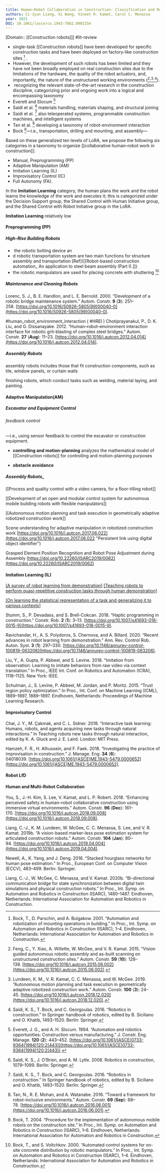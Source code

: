 ```yaml
---
title: Human–Robot Collaboration in Construction: Classification and Research Trends
authors: Ci-Jyun Liang, Xi Wang, Vineet R. Kamat, Carol C. Menassa
year: 2021
DOI: 10.1061/(asce)co.1943-7862.0002154
---
```

[Domain:: [[Construction robots]]]
#lit-review 

- single-task [[Construction robots]] have been developed for specific construction tasks and have been deployed on factory-like construction sites [^1] . 
- However, the development of such robots has been limited and they have not been broadly employed on real construction sites due to the limitations of the hardware, the quality of the robot actuators, and, importantly, the nature of the unstructured working environments ([^2];[^3];[^4]).
-  recognizing the relevant state-of-the-art research in the construction discipline, categorizing prior and ongoing work into a logical and encompassing taxonomy
- Everett and Slocum [^5]
- Saidi et al. [^6]   materials handling, materials shaping, and structural joining
- Saidi et al. [^7] also teleoperated systems, programmable construction machines, and intelligent systems
- Tan et al. [^8] developing a taxonomy of robot-environment interaction
- Bock [^9]—i.e., transportation, drilling and mounting, and assembly—

Based on these generalized ten levels of LoRA, we propose the following six categories in a taxonomy to organize [[collaborative human–robot work in construction]]: 
- Manual, Preprogramming (PP)
-  Adaptive Manipulation (AM)
-  Imitation Learning (IL)
-  Improvisatory Control (IC)
- Full Autonomy (FA).

In the **Imitation Learning** category, the human plans the work and the robot learns the knowledge of the work and executes it; this is categorized under the Decision Support group, the Shared Control with Human Initiative group, and the Shared Control with Robot Initiative group in the LoRA.

**Imitation Learning** relatively low

#### Preprogramming (PP)
##### High-Rise Building Robots
-  the robotic bolting device an
- d robotic transportation system are two main functions for structure assembly and transportation  [Ref]([[Robot-based construction automation_ An application to steel beam assembly (Part I).]])
- the robotic manipulators are used for placing concrete with shuttering [^10]

##### Maintenance and Cleaning Robots
Lorenc, S. J., B. E. Handlon, and L. E. Bernold. 2000. “Development of a robotic bridge maintenance system.” Autom. Constr. **9** (**3**): 251–258. [https://doi.org/10.1016/S0926-5805(99)00040-0](https://doi.org/10.1016/S0926-5805(99)00040-0).


#human_robot_environment_interaction ( #HREI )
	Chotiprayanakul, P., D. K. Liu, and G. Dissanayake. 2012. “Human–robot–environment interaction interface for robotic grit-blasting of complex steel bridges.” Autom. Constr. **27** (**Aug**): 11–23. [https://doi.org/10.1016/j.autcon.2012.04.014](https://doi.org/10.1016/j.autcon.2012.04.014).

##### Assembly Robots

assembly robots includes those that fit construction components, such as tile, window panels, or curtain walls

finishing robots, which conduct tasks such as welding, material laying, and painting.


#### Adaptive Manipulation(AM)
##### Excavator and Equipment Control
###### feedback control
—i.e., using sensor feedback to control the excavator or construction equipment.

- **controlling and motion-planning**
analyzes the mathematical model of [[Construction robots]] for controlling and motion-planning purposes

- **obstacle avoidance**

##### Assembly Robots_
[[Process and quality control with a video camera, for a floor-tilling robot]]

[[Development of an open and modular control system for autonomous mobile building robots with flexible manipulators]]

[[Autonomous motion planning and task execution in geometrically adaptive robotized construction work]]


Scene understanding for adaptive manipulation in robotized construction work
[https://doi.org/10.1016/j.autcon.2017.06.022](https://doi.org/10.1016/j.autcon.2017.06.022 "Persistent link using digital object identifier")

Grasped Element Position Recognition and Robot Pose Adjustment during Assembly
[https://doi.org/10.22260/ISARC2019/0062](https://doi.org/10.22260/ISARC2019/0062)


#### Imitation Learning (IL)
[[A survey of robot learning from demonstration]]([https://doi.org/10.1016/j.autcon.2018.10.009](https://doi.org/10.1016/j.autcon.2018.10.009).)
[[Teaching robots to perform quasi-repetitive construction tasks through human demonstration]]([https://doi.org/10.1016/j.autcon.2020.103370](https://doi.org/10.1016/j.autcon.2020.103370))

[[On learning the statistical representation of a task and generalizing it to various contexts]]( [https://doi.org/10.1016/j.autcon.2017.06.022](https://doi.org/10.1016/j.autcon.2017.06.022))


Stumm, S., P. Devadass, and S. Brell-Cokcan. 2018. “Haptic programming in construction.” Constr. Rob. **2** (**1**): 3–13. [https://doi.org/10.1007/s41693-018-0015-9](https://doi.org/10.1007/s41693-018-0015-9).

Ravichandar, H., A. S. Polydoros, S. Chernova, and A. Billard. 2020. “Recent advances in robot learning from demonstration.” Ann. Rev. Control Rob. Auton. Syst. **3** (**1**): 297–330. [https://doi.org/10.1146/annurev-control-100819-063206](https://doi.org/10.1146/annurev-control-100819-063206).


Liu, Y., A. Gupta, P. Abbeel, and S. Levine. 2018. “Imitation from observation: Learning to imitate behaviors from raw video via context translation.” In Proc., IEEE Int. Conf. on Robotics and Automation (ICRA), 1118–1125. New York: IEEE.

Schulman, J., S. Levine, P. Abbeel, M. Jordan, and P. Moritz. 2015. “Trust region policy optimization.” In Proc., Int. Conf. on Machine Learning (ICML), 1889–1897, 1889–1897. Eindhoven, Netherlands: Proceedings of Machine Learning Research.


#### Improvisatory Control

Chai, J. Y., M. Çakmak, and C. L. Sidner. 2018. “Interactive task learning: Humans, robots, and agents acquiring new tasks through natural interactions.” In Teaching robots new tasks through natural interaction, edited by K. A. Gluck and J. E. Laird. London: MIT Press.


Hamzeh, F. R., H. Alhussein, and F. Faek. 2018. “Investigating the practice of improvisation in construction.” J. Manage. Eng. **34** (**6**): 04018039. [https://doi.org/10.1061/(ASCE)ME.1943-5479.0000652](https://doi.org/10.1061/(ASCE)ME.1943-5479.0000652).


#### Robot LfD

#### Human and Multi-Robot Collaboration
You, S., J.-H. Kim, S. Lee, V. Kamat, and L. P. Robert. 2018. “Enhancing perceived safety in human–robot collaborative construction using immersive virtual environments.” Autom. Constr. **96** (**Dec**): 161–170. [https://doi.org/10.1016/j.autcon.2018.09.008](https://doi.org/10.1016/j.autcon.2018.09.008).

Liang, C.-J., K. M. Lundeen, W. McGee, C. C. Menassa, S. Lee, and V. R. Kamat. 2019b. “A vision-based marker-less pose estimation system for articulated construction robots.” Autom. Constr. **104** (**Jan**): 80–94. [https://doi.org/10.1016/j.autcon.2019.04.004](https://doi.org/10.1016/j.autcon.2019.04.004).

Newell, A., K. Yang, and J. Deng. 2016. “Stacked hourglass networks for human pose estimation.” In Proc., European Conf. on Computer Vision (ECCV), 483–499. Berlin: Springer.

Liang, C.-J., W. McGee, C. Menassa, and V. Kamat. 2020b. “Bi-directional communication bridge for state synchronization between digital twin simulations and physical construction robots.” In Proc., Int. Symp. on Automation and Robotics in Construction (ISARC), 1480–1487. Eindhoven, Netherlands: International Association for Automation and Robotics in Construction.



[^1]:  Bock, T., D. Parschin, and A. Bulgakow. 2001. “Automation and robotization of mounting operations in building.” In Proc., Int. Symp. on Automation and Robotics in Construction (ISARC), 1–4. Eindhoven, Netherlands: International Association for Automation and Robotics in Construction.

[^2]: Feng, C., Y. Xiao, A. Willette, W. McGee, and V. R. Kamat. 2015. “Vision guided autonomous robotic assembly and as-built scanning on unstructured construction sites.” Autom. Constr. **59** (**10**): 128–138. [https://doi.org/10.1016/j.autcon.2015.06.002](https://doi.org/10.1016/j.autcon.2015.06.002).
[^3]: Lundeen, K. M., V. R. Kamat, C. C. Menassa, and W. McGee. 2019. “Autonomous motion planning and task execution in geometrically adaptive robotized construction work.” Autom. Constr. **100** (**3**): 24–45. [https://doi.org/10.1016/j.autcon.2018.12.020](https://doi.org/10.1016/j.autcon.2018.12.020).
[^4]:Saidi, K. S., T. Bock, and C. Georgoulas. 2016. “Robotics in construction.” In Springer handbook of robotics, edited by B. Siciliano and O. Khatib, 1493–1520. Berlin: Springer.
[^5]: Everett, J. G., and A. H. Slocum. 1994. “Automation and robotics opportunities: Construction versus manufacturing.” J. Constr. Eng. Manage. **120** (**2**): 443–452. [https://doi.org/10.1061/(ASCE)0733-9364(1994)120:2(443)](https://doi.org/10.1061/(ASCE)0733-9364(1994)120:2(443)).
[^6]: Saidi, K. S., J. O’Brien, and A. M. Lytle. 2008. Robotics in construction, 1079–1099. Berlin: Springer.
[^7]: Saidi, K. S., T. Bock, and C. Georgoulas. 2016. “Robotics in construction.” In Springer handbook of robotics, edited by B. Siciliano and O. Khatib, 1493–1520. Berlin: Springer.
[^8]:Tan, N., R. E. Mohan, and A. Watanabe. 2016. “Toward a framework for robot-inclusive environments.” Autom. Constr. **69** (**Sep**): 68–78. [https://doi.org/10.1016/j.autcon.2016.06.001](https://doi.org/10.1016/j.autcon.2016.06.001).
[^9]: Bock, T. 2004. “Procedure for the implementation of autonomous mobile robots on the construction site.” In Proc., Int. Symp. on Automation and Robotics in Construction (ISARC), 1–6. Eindhoven, Netherlands: International Association for Automation and Robotics in Construction.
[^10]: Bock, T., and S. Voltchkov. 2000. “Automated control systems for on-site concrete distribution by robotic manipulators.” In Proc., Int. Symp. on Automation and Robotics in Construction (ISARC), 1–4. Eindhoven, Netherlands: International Association for Automation and Robotics in Construction.